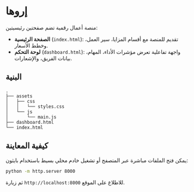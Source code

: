 # إروها

منصة أعمال رقمية تضم صفحتين رئيسيتين:

- **الصفحة الرئيسية** (`index.html`): تقديم للمنصة مع أقسام المزايا، سير العمل، وخطط الأسعار.
- **لوحة التحكم** (`dashboard.html`): واجهة تفاعلية تعرض مؤشرات الأداء، المهام، بيانات الفريق، والإشعارات.

## البنية

```
.
├── assets
│   ├── css
│   │   └── styles.css
│   └── js
│       └── main.js
├── dashboard.html
└── index.html
```

## كيفية المعاينة

يمكن فتح الملفات مباشرة عبر المتصفح أو تشغيل خادم محلي بسيط باستخدام بايثون:

```bash
python -m http.server 8000
```

ثم زيارة `http://localhost:8000` للاطلاع على الموقع.
